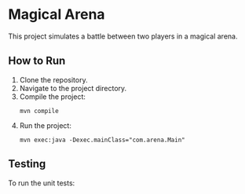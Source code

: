 # Magical Arena

This project simulates a battle between two players in a magical arena.

## How to Run

1. Clone the repository.
2. Navigate to the project directory.
3. Compile the project:
    ```
    mvn compile
    ```
4. Run the project:
    ```
    mvn exec:java -Dexec.mainClass="com.arena.Main"
    ```

## Testing

To run the unit tests:
